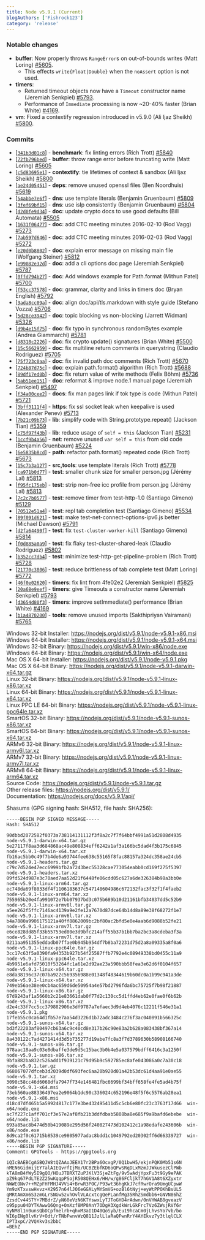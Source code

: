 ```yaml
---
title: Node v5.9.1 (Current)
blogAuthors: ['Fishrock123']
category: 'release'
---
```


### Notable changes

* **buffer**: Now properly throws `RangeError`s on out-of-bounds writes (Matt Loring) [#5605](https://github.com/nodejs/node/pull/5605).
  * This effects `write{Float|Double}` when the `noAssert` option is not used.
* **timers**:
  * Returned timeout objects now have a `Timeout` constructor name (Jeremiah Senkpiel) [#5793](https://github.com/nodejs/node/pull/5793).
  * Performance of `Immediate` processing is now ~20-40% faster (Brian White) [#4169](https://github.com/nodejs/node/pull/4169).
* **vm**: Fixed a contextify regression introduced in v5.9.0 (Ali Ijaz Sheikh) [#5800](https://github.com/nodejs/node/pull/5800).

### Commits

* [[`341b3d01c8`](https://github.com/nodejs/node/commit/341b3d01c8)] - **benchmark**: fix linting errors (Rich Trott) [#5840](https://github.com/nodejs/node/pull/5840)
* [[`72fb796bed`](https://github.com/nodejs/node/commit/72fb796bed)] - **buffer**: throw range error before truncating write (Matt Loring) [#5605](https://github.com/nodejs/node/pull/5605)
* [[`c5d83695e1`](https://github.com/nodejs/node/commit/c5d83695e1)] - **contextify**: tie lifetimes of context & sandbox (Ali Ijaz Sheikh) [#5800](https://github.com/nodejs/node/pull/5800)
* [[`ae24d05451`](https://github.com/nodejs/node/commit/ae24d05451)] - **deps**: remove unused openssl files (Ben Noordhuis) [#5619](https://github.com/nodejs/node/pull/5619)
* [[`54abbe7e6f`](https://github.com/nodejs/node/commit/54abbe7e6f)] - **dns**: use template literals (Benjamin Gruenbaum) [#5809](https://github.com/nodejs/node/pull/5809)
* [[`3fef69bf15`](https://github.com/nodejs/node/commit/3fef69bf15)] - **dns**: use isIp consistently (Benjamin Gruenbaum) [#5804](https://github.com/nodejs/node/pull/5804)
* [[`d2d0fe9d34`](https://github.com/nodejs/node/commit/d2d0fe9d34)] - **doc**: update crypto docs to use good defaults (Bill Automata) [#5505](https://github.com/nodejs/node/pull/5505)
* [[`1631f06477`](https://github.com/nodejs/node/commit/1631f06477)] - **doc**: add CTC meeting minutes 2016-02-10 (Rod Vagg) [#5273](https://github.com/nodejs/node/pull/5273)
* [[`7ab597d646`](https://github.com/nodejs/node/commit/7ab597d646)] - **doc**: add CTC meeting minutes 2016-02-03 (Rod Vagg) [#5272](https://github.com/nodejs/node/pull/5272)
* [[`e20d0b8802`](https://github.com/nodejs/node/commit/e20d0b8802)] - **doc**: explain error message on missing main file (Wolfgang Steiner) [#5812](https://github.com/nodejs/node/pull/5812)
* [[`e99082e32d`](https://github.com/nodejs/node/commit/e99082e32d)] - **doc**: add a cli options doc page (Jeremiah Senkpiel) [#5787](https://github.com/nodejs/node/pull/5787)
* [[`0ffd794b27`](https://github.com/nodejs/node/commit/0ffd794b27)] - **doc**: Add windows example for Path.format (Mithun Patel) [#5700](https://github.com/nodejs/node/pull/5700)
* [[`f53cc37578`](https://github.com/nodejs/node/commit/f53cc37578)] - **doc**: grammar, clarity and links in timers doc (Bryan English) [#5792](https://github.com/nodejs/node/pull/5792)
* [[`3ada8cc09a`](https://github.com/nodejs/node/commit/3ada8cc09a)] - **doc**: align doc/api/tls.markdown with style guide (Stefano Vozza) [#5706](https://github.com/nodejs/node/pull/5706)
* [[`5d28ce3942`](https://github.com/nodejs/node/commit/5d28ce3942)] - **doc**: topic blocking vs non-blocking (Jarrett Widman) [#5326](https://github.com/nodejs/node/pull/5326)
* [[`d9b4e15f75`](https://github.com/nodejs/node/commit/d9b4e15f75)] - **doc**: fix typo in synchronous randomBytes example (Andrea Giammarchi) [#5781](https://github.com/nodejs/node/pull/5781)
* [[`d8318c2226`](https://github.com/nodejs/node/commit/d8318c2226)] - **doc**: fix crypto update() signatures (Brian White) [#5500](https://github.com/nodejs/node/pull/5500)
* [[`15c5662959`](https://github.com/nodejs/node/commit/15c5662959)] - **doc**: fix multiline return comments in querystring (Claudio Rodriguez) [#5705](https://github.com/nodejs/node/pull/5705)
* [[`75f723c0aa`](https://github.com/nodejs/node/commit/75f723c0aa)] - **doc**: fix invalid path doc comments (Rich Trott) [#5670](https://github.com/nodejs/node/pull/5670)
* [[`724b87d75c`](https://github.com/nodejs/node/commit/724b87d75c)] - **doc**: explain path.format() algorithm (Rich Trott) [#5688](https://github.com/nodejs/node/pull/5688)
* [[`89df17ed0b`](https://github.com/nodejs/node/commit/89df17ed0b)] - **doc**: fix return value of write methods (Felix Böhm) [#5736](https://github.com/nodejs/node/pull/5736)
* [[`5ab51ee151`](https://github.com/nodejs/node/commit/5ab51ee151)] - **doc**: reformat & improve node.1 manual page (Jeremiah Senkpiel) [#5497](https://github.com/nodejs/node/pull/5497)
* [[`f34a00cee2`](https://github.com/nodejs/node/commit/f34a00cee2)] - **docs**: fix man pages link if tok type is code (Mithun Patel) [#5721](https://github.com/nodejs/node/pull/5721)
* [[`3bff3111f4`](https://github.com/nodejs/node/commit/3bff3111f4)] - **https**: fix ssl socket leak when keepalive is used (Alexander Penev) [#5713](https://github.com/nodejs/node/pull/5713)
* [[`7b21c09b73`](https://github.com/nodejs/node/commit/7b21c09b73)] - **lib**: simplify code with String.prototype.repeat() (Jackson Tian) [#5359](https://github.com/nodejs/node/pull/5359)
* [[`c75f97f43b`](https://github.com/nodejs/node/commit/c75f97f43b)] - **lib**: reduce usage of `self = this` (Jackson Tian) [#5231](https://github.com/nodejs/node/pull/5231)
* [[`1ccf9b4a56`](https://github.com/nodejs/node/commit/1ccf9b4a56)] - **net**: remove unused `var self = this` from old code (Benjamin Gruenbaum) [#5224](https://github.com/nodejs/node/pull/5224)
* [[`6e5835b8cd`](https://github.com/nodejs/node/commit/6e5835b8cd)] - **path**: refactor path.format() repeated code (Rich Trott) [#5673](https://github.com/nodejs/node/pull/5673)
* [[`15c7b3a127`](https://github.com/nodejs/node/commit/15c7b3a127)] - **src,tools**: use template literals (Rich Trott) [#5778](https://github.com/nodejs/node/pull/5778)
* [[`ca971b0d77`](https://github.com/nodejs/node/commit/ca971b0d77)] - **test**: smaller chunk size for smaller person.jpg (Jérémy Lal) [#5813](https://github.com/nodejs/node/pull/5813)
* [[`f95fc175eb`](https://github.com/nodejs/node/commit/f95fc175eb)] - **test**: strip non-free icc profile from person.jpg (Jérémy Lal) [#5813](https://github.com/nodejs/node/pull/5813)
* [[`7c2c7b0577`](https://github.com/nodejs/node/commit/7c2c7b0577)] - **test**: remove timer from test-http-1.0 (Santiago Gimeno) [#5129](https://github.com/nodejs/node/pull/5129)
* [[`70512e51a4`](https://github.com/nodejs/node/commit/70512e51a4)] - **test**: repl tab completion test (Santiago Gimeno) [#5534](https://github.com/nodejs/node/pull/5534)
* [[`89f091d621`](https://github.com/nodejs/node/commit/89f091d621)] - **test**: make test-net-connect-options-ipv6.js better (Michael Dawson) [#5791](https://github.com/nodejs/node/pull/5791)
* [[`d2fa64490f`](https://github.com/nodejs/node/commit/d2fa64490f)] - **test**: fix `test-cluster-worker-kill` (Santiago Gimeno) [#5814](https://github.com/nodejs/node/pull/5814)
* [[`f0d885a0a9`](https://github.com/nodejs/node/commit/f0d885a0a9)] - **test**: fix flaky test-cluster-shared-leak (Claudio Rodriguez) [#5802](https://github.com/nodejs/node/pull/5802)
* [[`b352cc7db4`](https://github.com/nodejs/node/commit/b352cc7db4)] - **test**: minimize test-http-get-pipeline-problem (Rich Trott) [#5728](https://github.com/nodejs/node/pull/5728)
* [[`21770c3806`](https://github.com/nodejs/node/commit/21770c3806)] - **test**: reduce brittleness of tab complete test (Matt Loring) [#5772](https://github.com/nodejs/node/pull/5772)
* [[`46f0e02620`](https://github.com/nodejs/node/commit/46f0e02620)] - **timers**: fix lint from 4fe02e2 (Jeremiah Senkpiel) [#5825](https://github.com/nodejs/node/pull/5825)
* [[`20a68e9eef`](https://github.com/nodejs/node/commit/20a68e9eef)] - **timers**: give Timeouts a constructor name (Jeremiah Senkpiel) [#5793](https://github.com/nodejs/node/pull/5793)
* [[`d3654d80f3`](https://github.com/nodejs/node/commit/d3654d80f3)] - **timers**: improve setImmediate() performance (Brian White) [#4169](https://github.com/nodejs/node/pull/4169)
* [[`b1a4870200`](https://github.com/nodejs/node/commit/b1a4870200)] - **tools**: remove unused imports (Sakthipriyan Vairamani) [#5765](https://github.com/nodejs/node/pull/5765)

Windows 32-bit Installer: https://nodejs.org/dist/v5.9.1/node-v5.9.1-x86.msi<br>
Windows 64-bit Installer: https://nodejs.org/dist/v5.9.1/node-v5.9.1-x64.msi<br>
Windows 32-bit Binary: https://nodejs.org/dist/v5.9.1/win-x86/node.exe<br>
Windows 64-bit Binary: https://nodejs.org/dist/v5.9.1/win-x64/node.exe<br>
Mac OS X 64-bit Installer: https://nodejs.org/dist/v5.9.1/node-v5.9.1.pkg<br>
Mac OS X 64-bit Binary: https://nodejs.org/dist/v5.9.1/node-v5.9.1-darwin-x64.tar.gz<br>
Linux 32-bit Binary: https://nodejs.org/dist/v5.9.1/node-v5.9.1-linux-x86.tar.xz<br>
Linux 64-bit Binary: https://nodejs.org/dist/v5.9.1/node-v5.9.1-linux-x64.tar.xz<br>
Linux PPC LE 64-bit Binary: https://nodejs.org/dist/v5.9.1/node-v5.9.1-linux-ppc64le.tar.xz<br>
SmartOS 32-bit Binary: https://nodejs.org/dist/v5.9.1/node-v5.9.1-sunos-x86.tar.xz<br>
SmartOS 64-bit Binary: https://nodejs.org/dist/v5.9.1/node-v5.9.1-sunos-x64.tar.xz<br>
ARMv6 32-bit Binary: https://nodejs.org/dist/v5.9.1/node-v5.9.1-linux-armv6l.tar.xz<br>
ARMv7 32-bit Binary: https://nodejs.org/dist/v5.9.1/node-v5.9.1-linux-armv7l.tar.xz<br>
ARMv8 64-bit Binary: https://nodejs.org/dist/v5.9.1/node-v5.9.1-linux-arm64.tar.xz<br>
Source Code: https://nodejs.org/dist/v5.9.1/node-v5.9.1.tar.gz<br>
Other release files: https://nodejs.org/dist/v5.9.1/<br>
Documentation: https://nodejs.org/docs/v5.9.1/api/

Shasums (GPG signing hash: SHA512, file hash: SHA256):

```
-----BEGIN PGP SIGNED MESSAGE-----
Hash: SHA512

90dbbd2072582f0373a738114131112f3f8a2c7f7f64bbf4991a51d2808d4935  node-v5.9.1-darwin-x64.tar.gz
5e27117f8aa3d684868ac49e808834eff6242a1af3a166bc5dad4f3b175c6845  node-v5.9.1-darwin-x64.tar.xz
fb16ac5bb0c49f7b4de6a93744fee638c55165f8fac88157a324dc358ae24cb5  node-v5.9.1-headers.tar.gz
c79c7d524e47ecc6999bfb2a7243bec55328cae773054eabb0cd169f275f5397  node-v5.9.1-headers.tar.xz
09fd524d987e3c70aed7aa52d21f6448fe06cdd05c627a6de326384b98a3bb0e  node-v5.9.1-linux-arm64.tar.gz
ec748da69f8033df4f1106183637c547148604986c672132fac3f32f1f4faeb2  node-v5.9.1-linux-arm64.tar.xz
755965b20e4fa991072e7bb07937bd3c075b689b10d21161bfb34037dd5c52b9  node-v5.9.1-linux-armv6l.tar.gz
a5ee262f5ffc7146ac4139a9e2fe12a7670d87dce64b14d8a89e38f68272f1e7  node-v5.9.1-linux-armv6l.tar.xz
b4a7880a9906175121a40ff8862009bc2bf80ac2bfd5e0e4aab6d9088b52fe21  node-v5.9.1-linux-armv7l.tar.gz
e6ce828dd85f33b55753ed80e3d9bfc214aff55b37b1bb7ba2bc3a8cdeba3f3a  node-v5.9.1-linux-armv7l.tar.xz
0211aa951355eddadb07ffae0b945b954df7b8ba72231d75d2a8a09335a8f0a6  node-v5.9.1-linux-ppc64le.tar.gz
3cc17c63f5a0390fa94353b927b54f25587ffb7792e4c08949338bd0455c11a9  node-v5.9.1-linux-ppc64le.tar.xz
4b9951e6afd75010f53264fc1a61e2d92ae23a590bbb58fea3e62d6f0104f657  node-v5.9.1-linux-x64.tar.gz
e8da38196c37c07ba922c569356988e01348f48344619b60dc0a1b99c941a3de  node-v5.9.1-linux-x64.tar.xz
749eb56ae38ee0cb4ac659d6de50954a4e57bd2796fda6bc75725f7b98f21887  node-v5.9.1-linux-x86.tar.gz
67d9243af1a5660b2c21e83661dab0f77d2c130cc5d1ffd4eb62e0fae0f6b62b  node-v5.9.1-linux-x86.tar.xz
d2e4c33f7cc5cc379882906e3df9787a7efaec3d9d4eb4076c12211f546e31a1  node-v5.9.1.pkg
17feb55c0ca64d1fb57e7aa54d3226d1b72adc3484c276f3ac040891b566325c  node-v5.9.1-sunos-x64.tar.gz
bd3f22203af80497cb63a6c9c40cd8e317b26c90e83a2b628a083438bf367a14  node-v5.9.1-sunos-x64.tar.xz
8a430122c7ad4271414d3d5b735277d19abe7fc8a3f7d3789630b58908166740  node-v5.9.1-sunos-x86.tar.gz
978aac18aa9c03e8dbaffe3de9d5c15bac3b0b4e5a037579bdff6416c3a1250f  node-v5.9.1-sunos-x86.tar.xz
9bfa882ba832c526add1f939121c79d95b9c592785ec8afe043086a0c7a30c18  node-v5.9.1.tar.gz
668067077dfceb3d2039d0df693fec6aa20b920d01a42b53dc61d4aa91e0ae55  node-v5.9.1.tar.xz
3090c58cc46d6068dfa7947f734e146481fbc6699bf34bff658fe4fe5ad4b75f  node-v5.9.1-x64.msi
73eb560ae88336497ea2e9064b1dc90c336024c652196e48f5f6c5576ab28ea1  node-v5.9.1-x86.msi
d18c47df465b5a59924817c177e3be432495411d5c5cb6e80fc23c3763f17d66  win-x64/node.exe
ac7f227c1aff701cf3e57e2af8fb21b3ddfdbab5808ba8e685f9a9bafd6ebebe  win-x64/node.lib
693a85ac8b474d50b419089e295d56f240827473d102412c1a98edafe243606b  win-x86/node.exe
8d9ca2f0c61715b8539ce9805977adac8bdd1c1049792ed20302ff6d66339727  win-x86/node.lib
-----BEGIN PGP SIGNATURE-----
Comment: GPGTools - https://gpgtools.org

iQIcBAEBCgAGBQJW8tQZAAoJEEX17r2BPa6OcxgP/0Q1bwH5/ekjnPQK0Mb51s6N
nMEN6GidmijEY7alAIEQvrfIjMo/UCBZEbfKD6oQPwSRqDLxMzmJJWkusezClPWb
kTA8mB4fWy5I9gQO/HOuJTBRXTZuPJKlV3SjeZtFg/9v5wAdjYpxFu3t9Gy9ePAK
pZ9kq67PdLTE2Z25wKqqpPSojR508QEHx6/HH/w/g86FCljkT7hGV1A8t6XZyxtr
NWWEONv7++MZpFHFMHJ4VVi4+BrwR3POC/P93wt36hgKkJ7cfRwrOra9UmgUCpwW
Ym9zKTxvswHxvz+X2957n64lJO6eGGALyMYSmVG+ozBl6tNyj+eyWtPPOKhBsUL5
qMRtAmXm6S3zmGLrSNGw5zvhOvlVLAcxtcgQePLanfMg35RhZSmdbb6+GNVN86hZ
ZzsdCv44STY+7MBdrZ/yN60eVzN6KTYswxLyTJToGHD4rAdwn/0nVHWAB8gveazV
o95ppu04DYTKAww16Qng+OmXzf8MP0AnY7ODgH3XgdkWrLGkFrc7Vz6ZWsjRVf6r
nyNM8l1n0unsQbDCpfmelrb+qhxM3aI1D40QoSyb/Eu19hcaCm0jLhvsYo7vb/bo
WI6pENg0lvKrV+Odt/rTNbFwnvWzQ811JzlLlaRaQFwnRrY4AYEkvz7y3tlqlCLX
IPT3xpC/2VQXkv3s2bbC
=BEhZ
-----END PGP SIGNATURE-----

```

